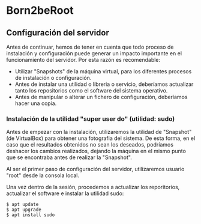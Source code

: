 # Born2beRoot

## Configuración del servidor

Antes de continuar, hemos de tener en cuenta que todo proceso de instalación y configuración puede generar un impacto importante en el funcionamiento del servidor. Por esta razón es recomendable:

- Utilizar "Snapshots" de la máquina virtual, para los diferentes procesos de instalación o configuración.
- Antes de instalar una utilidad o libreria o servicio, deberíamos actualizar tanto los repositorios como el software del sistema operativo.
- Antes de manipular o alterar un fichero de configuración, deberíamos hacer una copia.

### Instalación de la utilidad "super user do" (utilidad: sudo)

Antes de empezar con la instalación, utilizaremos la utilidad de "Snapshot" (de VirtualBox) para obtener una fotografia del sistema. De esta forma, en el caso que el resultados obtenidos no sean los deseados, podríamos deshacer los cambios realizados, dejando la máquina en el mismo punto que se encontraba antes de realizar la "Snapshot".

Al ser el primer paso de configuración del servidor, utilizaremos usuario "root" desde la consola local.

Una vez dentro de la sesión, procedemos a actualizar los reporitorios, actualizar el software e instalar la utilidad sudo:
```
$ apt update
$ apt upgrade
$ apt install sudo
```

